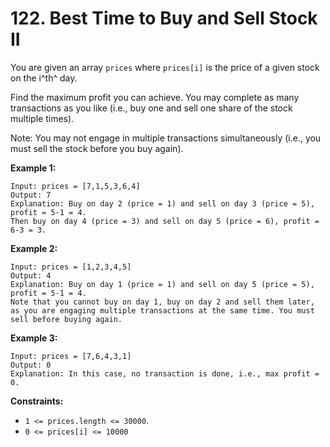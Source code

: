 # 122. Best Time to Buy and Sell Stock II

You are given an array `prices` where `prices[i]` is the price of a given stock on the i^th^ day.

Find the maximum profit you can achieve. You may complete as many transactions as you like (i.e., buy one and sell one share of the stock multiple times).

Note: You may not engage in multiple transactions simultaneously (i.e., you must sell the stock before you buy again).

**Example 1:**

    Input: prices = [7,1,5,3,6,4]
    Output: 7
    Explanation: Buy on day 2 (price = 1) and sell on day 3 (price = 5), profit = 5-1 = 4.
    Then buy on day 4 (price = 3) and sell on day 5 (price = 6), profit = 6-3 = 3.

**Example 2:**

    Input: prices = [1,2,3,4,5]
    Output: 4
    Explanation: Buy on day 1 (price = 1) and sell on day 5 (price = 5), profit = 5-1 = 4.
    Note that you cannot buy on day 1, buy on day 2 and sell them later, as you are engaging multiple transactions at the same time. You must sell before buying again.

**Example 3:**

    Input: prices = [7,6,4,3,1]
    Output: 0
    Explanation: In this case, no transaction is done, i.e., max profit = 0.

**Constraints:**

- `1 <= prices.length <= 30000`.
- `0 <= prices[i] <= 10000`